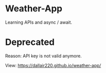# Weather-App

Learning APIs and async / await.

# Deprecated
Reason: API key is not valid anymore.

View: https://dallair220.github.io/weather-app/
